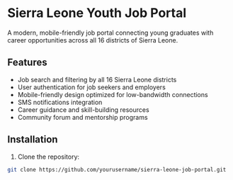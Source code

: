 # Sierra Leone Youth Job Portal

A modern, mobile-friendly job portal connecting young graduates with career opportunities across all 16 districts of Sierra Leone.

## Features

- Job search and filtering by all 16 Sierra Leone districts
- User authentication for job seekers and employers
- Mobile-friendly design optimized for low-bandwidth connections
- SMS notifications integration
- Career guidance and skill-building resources
- Community forum and mentorship programs

## Installation

1. Clone the repository:
```bash
git clone https://github.com/yourusername/sierra-leone-job-portal.git
